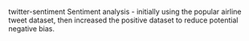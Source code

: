 twitter-sentiment
Sentiment analysis - initially using the popular airline tweet dataset, then increased the positive dataset to reduce potential negative bias.
